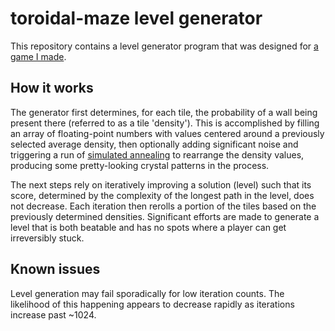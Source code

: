 # toroidal-maze level generator
This repository contains a level generator program that was designed for [a game I made](https://github.com/DeathFuel/toroidal-maze).

## How it works
The generator first determines, for each tile, the probability of a wall being present there (referred to as a tile 'density'). This is accomplished by filling an array of floating-point numbers with values centered around a previously selected average density, then optionally adding significant noise and triggering a run of [simulated annealing](https://en.wikipedia.org/wiki/Simulated_annealing) to rearrange the density values, producing some pretty-looking crystal patterns in the process.

The next steps rely on iteratively improving a solution (level) such that its score, determined by the complexity of the longest path in the level, does not decrease. Each iteration then rerolls a portion of the tiles based on the previously determined densities.
Significant efforts are made to generate a level that is both beatable and has no spots where a player can get irreversibly stuck.

## Known issues
Level generation may fail sporadically for low iteration counts. The likelihood of this happening appears to decrease rapidly as iterations increase past ~1024.
